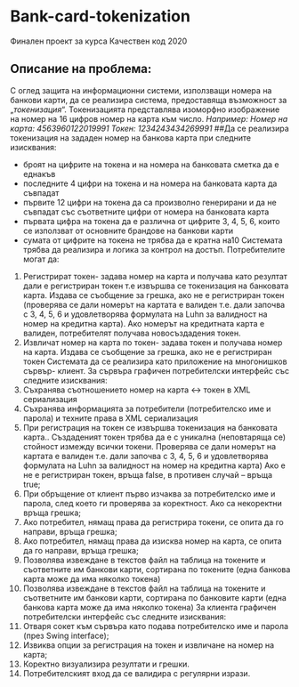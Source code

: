 # Bank-card-tokenization
Финален проект за курса Качествен код 2020

## Описание на проблема: 
С оглед защита на информационни системи, използващи номера на банкови карти, да се реализира система, предоставяща възможност за „*токенизация*“. Токенизацията представлява изоморфно изображение на номер на 16 цифров номер на  карта към число. *Например:
	Номер на карта:	4563960122019991 
	Токен:	1234243434269991*
##Да се реализира токенизация на зададен номер на банкова карта при следните изисквания:
-	броят на цифрите на токена и на номера на банковата сметка да е еднакъв 
-	последните 4 цифри на токена и на номера на банковата карта да съвпадат
-	първите 12 цифри на токена да са произволно генерирани и да не съвпадат със съответните цифри от номера на банковата карта
-	първата цифра на токена да е различна от цифрите 3, 4, 5, 6, които се използват от основните брандове на банкови карти
-	сумата от цифрите на токена не трябва да е кратна на10
Системата трябва да реализира и логика за контрол на достъп. Потребителите могат да:
1.	Регистрират токен- задава номер на карта и получава като резултат дали е регистриран токен т.е извършва се токенизация на банковата карта. Издава се съобщение за грешка, ако не е регистриран токен (проверява се дали номерът на картата е валиден т.е. дали започва с 3, 4, 5, 6  и удовлетворява формулата на Luhn за валидност на номер на кредитна карта). Ако номерът на кредитната карта е валиден, потребителят получава новосъздадения токен.
2.	Извличат номер на карта по токен-  задава токен и получава номер на карта. Издава се съобщение за грешка, ако не е регистриран токен
Системата да се реализира като приложение на многонишков сървър- клиент.
За сървъра графичен потребителски интерфейс със следните изисквания:
1.	Съхранява съотношението номер на карта <-> токен в XML сериализация
2.	Съхранява информацията за потребители (потребителско име и парола) и техните права в XML сериализация
3.	При регистрация на токен се извършва токенизация на банковата карта.. Създаденият токен трябва да е с уникална (неповтаряща се) стойност измежду всички токени. Проверява се дали номерът на картата е валиден т.е. дали започва с 3, 4, 5, 6 и удовлетворява формулата на Luhn за валидност на номер на кредитна карта) Ако е не е регистриран токен, връща false, в противен случай – връща true;
4.	При обръщение от клиент първо изчаква за потребителско име и парола, след което ги проверява за коректност. Ако са некоректни връща грешка;
5.	Ако потребител, нямащ права да регистрира токени, се опита да го направи, връща грешка;
6.	Ако потребител, нямащ права да изисква номер на карта, се опита да го направи, връща грешка;
7.	Позволява извеждане в текстов файл на таблица на токените и съответните им банкови карти, сортирана по токените (една банкова карта може да има няколко токена)
8.	Позволява извеждане в текстов файл на таблица на токените и съответните им банкови карти, сортирана по банковите карти (една банкова карта може да има няколко токена)
За клиента графичен потребителски интерфейс със следните изисквания:
1.	Отваря сокет към сървъра като подава потребителско име и парола (през Swing interface);
2.	Извиква опции за регистрация на токен и извличане на номер на карта;
3.	Коректно визуализира резултати и грешки.
4.	Потребителският вход да се валидира с регулярни изрази.
